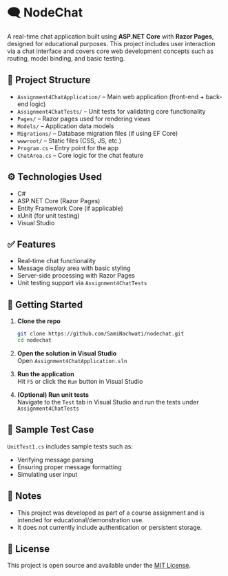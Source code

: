 # 🗨️ NodeChat

A real-time chat application built using **ASP.NET Core** with **Razor Pages**, designed for educational purposes. This project includes user interaction via a chat interface and covers core web development concepts such as routing, model binding, and basic testing.

## 📁 Project Structure

- `Assignment4ChatApplication/` – Main web application (front-end + back-end logic)  
- `Assignment4ChatTests/` – Unit tests for validating core functionality  
- `Pages/` – Razor pages used for rendering views  
- `Models/` – Application data models  
- `Migrations/` – Database migration files (if using EF Core)  
- `wwwroot/` – Static files (CSS, JS, etc.)  
- `Program.cs` – Entry point for the app  
- `ChatArea.cs` – Core logic for the chat feature  

## ⚙️ Technologies Used

- C#  
- ASP.NET Core (Razor Pages)  
- Entity Framework Core (if applicable)  
- xUnit (for unit testing)  
- Visual Studio  

## ✅ Features

- Real-time chat functionality  
- Message display area with basic styling  
- Server-side processing with Razor Pages  
- Unit testing support via `Assignment4ChatTests`  

## 🚀 Getting Started

1. **Clone the repo**
   ```bash
   git clone https://github.com/SamiNachwati/nodechat.git
   cd nodechat
   ```

2. **Open the solution in Visual Studio**  
   Open `Assignment4ChatApplication.sln`

3. **Run the application**  
   Hit `F5` or click the `Run` button in Visual Studio

4. **(Optional) Run unit tests**  
   Navigate to the `Test` tab in Visual Studio and run the tests under `Assignment4ChatTests`

## 🧪 Sample Test Case

`UnitTest1.cs` includes sample tests such as:
- Verifying message parsing  
- Ensuring proper message formatting  
- Simulating user input  

## 📌 Notes

- This project was developed as part of a course assignment and is intended for educational/demonstration use.  
- It does not currently include authentication or persistent storage.  

## 📄 License

This project is open source and available under the [MIT License](LICENSE).
